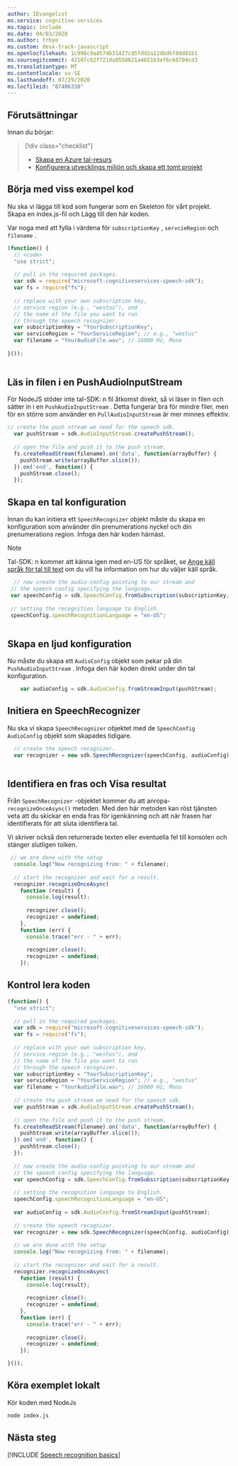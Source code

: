 ```yaml
---
author: IEvangelist
ms.service: cognitive-services
ms.topic: include
ms.date: 04/03/2020
ms.author: trbye
ms.custom: devx-track-javascript
ms.openlocfilehash: 1c998c9a4574b31427cd5fdd2a12dbd6f0dd81b1
ms.sourcegitcommit: 42107c62f721da8550621a4651b3ef6c68704cd3
ms.translationtype: MT
ms.contentlocale: sv-SE
ms.lasthandoff: 07/29/2020
ms.locfileid: "87406338"
---
```

## <a name="prerequisites"></a>Förutsättningar

Innan du börjar:

> [!div class="checklist"]
> * <a href="https://ms.portal.azure.com/#create/Microsoft.CognitiveServicesSpeechServices" target="_blank">Skapa en Azure tal-resurs<span class="docon docon-navigate-external x-hidden-focus"></span></a>
> * [Konfigurera utvecklings miljön och skapa ett tomt projekt](../../../../quickstarts/setup-platform.md)

## <a name="start-with-some-boilerplate-code"></a>Börja med viss exempel kod

Nu ska vi lägga till kod som fungerar som en Skeleton för vårt projekt. Skapa en index.js-fil och Lägg till den här koden.

Var noga med att fylla i värdena för `subscriptionKey` , `servcieRegion` och `filename` .

```JavaScript
(function() {
  // <code>
  "use strict";
  
  // pull in the required packages.
  var sdk = require("microsoft-cognitiveservices-speech-sdk");
  var fs = require("fs");
  
  // replace with your own subscription key,
  // service region (e.g., "westus"), and
  // the name of the file you want to run
  // through the speech recognizer.
  var subscriptionKey = "YourSubscriptionKey";
  var serviceRegion = "YourServiceRegion"; // e.g., "westus"
  var filename = "YourAudioFile.wav"; // 16000 Hz, Mono
 
}());
  
```
## <a name="load-the-file-into-an-pushaudioinputstream"></a>Läs in filen i en PushAudioInputStream

För NodeJS stöder inte tal-SDK: n fil åtkomst direkt, så vi läser in filen och sätter in i en `PushAudioInputStream` . Detta fungerar bra för mindre filer, men för en större som använder en `PullAudioInputStream` är mer minnes effektiv.

```JavaScript
// create the push stream we need for the speech sdk.
  var pushStream = sdk.AudioInputStream.createPushStream();
  
  // open the file and push it to the push stream.
  fs.createReadStream(filename).on('data', function(arrayBuffer) {
    pushStream.write(arrayBuffer.slice());
  }).on('end', function() {
    pushStream.close();
  });
```

## <a name="create-a-speech-configuration"></a>Skapa en tal konfiguration

Innan du kan initiera ett `SpeechRecognizer` objekt måste du skapa en konfiguration som använder din prenumerations nyckel och din prenumerations region. Infoga den här koden härnäst.

> [!NOTE]
> Tal-SDK: n kommer att känna igen med en-US för språket, se [Ange käll språk för tal till text](../../../../how-to-specify-source-language.md) om du vill ha information om hur du väljer käll språk.

 ```JavaScript
   // now create the audio-config pointing to our stream and
  // the speech config specifying the language.
  var speechConfig = sdk.SpeechConfig.fromSubscription(subscriptionKey, serviceRegion);
  
  // setting the recognition language to English.
  speechConfig.speechRecognitionLanguage = "en-US";
  
```
## <a name="create-an-audio-configuration"></a>Skapa en ljud konfiguration

Nu måste du skapa ett `AudioConfig` objekt som pekar på din `PushAudioInputStream` . Infoga den här koden direkt under din tal konfiguration.

```JavaScript
    var audioConfig = sdk.AudioConfig.fromStreamInput(pushStream);
```

## <a name="initialize-a-speechrecognizer"></a>Initiera en SpeechRecognizer

Nu ska vi skapa `SpeechRecognizer` objektet med de `SpeechConfig` `AudioConfig` objekt som skapades tidigare.

```JavaScript
  // create the speech recognizer.
  var recognizer = new sdk.SpeechRecognizer(speechConfig, audioConfig);
  
```
## <a name="recognize-a-phrase-and-display-results"></a>Identifiera en fras och Visa resultat

Från `SpeechRecognizer` -objektet kommer du att anropa- `recognizeOnceAsync()` metoden. Med den här metoden kan röst tjänsten veta att du skickar en enda fras för igenkänning och att när frasen har identifierats för att sluta identifiera tal.

Vi skriver också den returnerade texten eller eventuella fel till konsolen och stänger slutligen tolken.
```JavaScript
 // we are done with the setup
  console.log("Now recognizing from: " + filename);
  
  // start the recognizer and wait for a result.
  recognizer.recognizeOnceAsync(
    function (result) {
      console.log(result);
  
      recognizer.close();
      recognizer = undefined;
    },
    function (err) {
      console.trace("err - " + err);
  
      recognizer.close();
      recognizer = undefined;
    });
```
## <a name="check-your-code"></a>Kontrol lera koden
```JavaScript
(function() {
  "use strict";
  
  // pull in the required packages.
  var sdk = require("microsoft-cognitiveservices-speech-sdk");
  var fs = require("fs");
  
  // replace with your own subscription key,
  // service region (e.g., "westus"), and
  // the name of the file you want to run
  // through the speech recognizer.
  var subscriptionKey = "YourSubscriptionKey";
  var serviceRegion = "YourServiceRegion"; // e.g., "westus"
  var filename = "YourAudioFile.wav"; // 16000 Hz, Mono
  
  // create the push stream we need for the speech sdk.
  var pushStream = sdk.AudioInputStream.createPushStream();
  
  // open the file and push it to the push stream.
  fs.createReadStream(filename).on('data', function(arrayBuffer) {
    pushStream.write(arrayBuffer.slice());
  }).on('end', function() {
    pushStream.close();
  });
  
  // now create the audio-config pointing to our stream and
  // the speech config specifying the language.
  var speechConfig = sdk.SpeechConfig.fromSubscription(subscriptionKey, serviceRegion);
  
  // setting the recognition language to English.
  speechConfig.speechRecognitionLanguage = "en-US";
  
  var audioConfig = sdk.AudioConfig.fromStreamInput(pushStream);
  
  // create the speech recognizer.
  var recognizer = new sdk.SpeechRecognizer(speechConfig, audioConfig);
  
  // we are done with the setup
  console.log("Now recognizing from: " + filename);
  
  // start the recognizer and wait for a result.
  recognizer.recognizeOnceAsync(
    function (result) {
      console.log(result);
  
      recognizer.close();
      recognizer = undefined;
    },
    function (err) {
      console.trace("err - " + err);
  
      recognizer.close();
      recognizer = undefined;
    });

}());
```
## <a name="run-the-sample-locally"></a>Köra exemplet lokalt

Kör koden med NodeJs
```bash
node index.js
```

## <a name="next-steps"></a>Nästa steg

[!INCLUDE [Speech recognition basics](../../speech-to-text-next-steps.md)]
